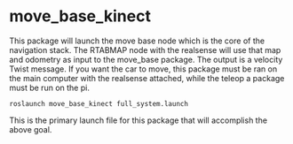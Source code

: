 # move_base_kinect

This package will launch the move base node which is the core of the navigation stack. The RTABMAP node with the realsense will use that map and odometry as input to the move_base package. The output is a velocity Twist message. If you want the car to move, this package must be ran on the main computer with the realsense attached, while the teleop a package must be run on the pi.
``` 
roslaunch move_base_kinect full_system.launch 
```

This is the primary launch file for this package that will accomplish the above goal.
